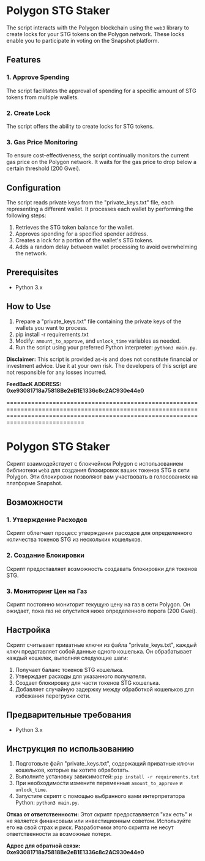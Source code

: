 # Polygon STG Staker

The script interacts with the Polygon blockchain using the `web3` library to create locks for your STG tokens on the Polygon network. These locks enable you to participate in voting on the Snapshot platform.

## Features

### 1. Approve Spending

The script facilitates the approval of spending for a specific amount of STG tokens from multiple wallets. 

### 2. Create Lock

The script offers the ability to create locks for STG tokens. 

### 3. Gas Price Monitoring

To ensure cost-effectiveness, the script continually monitors the current gas price on the Polygon network. It waits for the gas price to drop below a certain threshold (200 Gwei).

## Configuration

The script reads private keys from the "private_keys.txt" file, each representing a different wallet. It processes each wallet by performing the following steps:

1. Retrieves the STG token balance for the wallet.
2. Approves spending for a specified spender address.
3. Creates a lock for a portion of the wallet's STG tokens.
4. Adds a random delay between wallet processing to avoid overwhelming the network.

## Prerequisites

- Python 3.x

## How to Use

1. Prepare a "private_keys.txt" file containing the private keys of the wallets you want to process.
2. pip install -r requirements.txt
3. Modify: `amount_to_approve`, and `unlock_time` variables as needed.
4. Run the script using your preferred Python interpreter: `python3 main.py`.

**Disclaimer:** This script is provided as-is and does not constitute financial or investment advice. Use it at your own risk. The developers of this script are not responsible for any losses incurred.

**FeedBacK ADDRESS:  0xe93081718a75818Be2eB1E1336c8c2AC930e44e0**


========================================================================================================================================================================================

# Polygon STG Staker

Скрипт взаимодействует с блокчейном Polygon с использованием библиотеки `web3` для создания блокировок ваших токенов STG в сети Polygon. Эти блокировки позволяют вам участвовать в голосованиях на платформе Snapshot.

## Возможности

### 1. Утверждение Расходов

Скрипт облегчает процесс утверждения расходов для определенного количества токенов STG из нескольких кошельков.

### 2. Создание Блокировки

Скрипт предоставляет возможность создавать блокировки для токенов STG.

### 3. Мониторинг Цен на Газ

Скрипт постоянно мониторит текущую цену на газ в сети Polygon. Он ожидает, пока газ не опустится ниже определенного порога (200 Gwei).

## Настройка

Скрипт считывает приватные ключи из файла "private_keys.txt", каждый ключ представляет собой данные одного кошелька. Он обрабатывает каждый кошелек, выполняя следующие шаги:

1. Получает баланс токенов STG кошелька.
2. Утверждает расходы для указанного получателя.
3. Создает блокировку для части токенов STG кошелька.
4. Добавляет случайную задержку между обработкой кошельков для избежания перегрузки сети.

## Предварительные требования

- Python 3.x

## Инструкция по использованию

1. Подготовьте файл "private_keys.txt", содержащий приватные ключи кошельков, которые вы хотите обработать.
2. Выполните установку зависимостей: `pip install -r requirements.txt`
3. При необходимости измените переменные `amount_to_approve` и `unlock_time`.
4. Запустите скрипт с помощью выбранного вами интерпретатора Python: `python3 main.py`.

**Отказ от ответственности:** Этот скрипт предоставляется "как есть" и не является финансовым или инвестиционным советом. Используйте его на свой страх и риск. Разработчики этого скрипта не несут ответственности за возможные потери.

**Адрес для обратной связи: 0xe93081718a75818Be2eB1E1336c8c2AC930e44e0**
